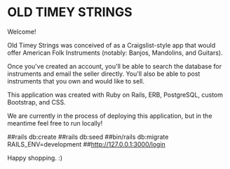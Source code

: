# OLD TIMEY STRINGS

Welcome!

Old Timey Strings was conceived of as a Craigslist-style app that would offer American Folk Instruments (notably:  Banjos, Mandolins, and Guitars).

Once you've created an account, you'll be able to search the database for instruments and email the seller directly.   You'll also be able to post instruments that you own and would like to sell.

This application was created with Ruby on Rails, ERB, PostgreSQL, custom Bootstrap, and CSS.

We are currently in the process of deploying this application, but in the meantime feel free to run locally!

##rails db:create
##rails db:seed
##bin/rails db:migrate RAILS_ENV=development
##http://127.0.0.1:3000/login

Happy shopping.    :)



